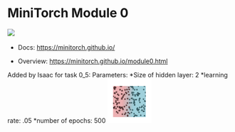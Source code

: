 # MiniTorch Module 0

<img src="https://minitorch.github.io/_images/match.png" width="100px">

* Docs: https://minitorch.github.io/

* Overview: https://minitorch.github.io/module0.html

Added by Isaac for task 0_5:
Parameters:
*Size of hidden layer: 2
*learning rate: .05
*number of epochs: 500
<img src="linear_plot.png" width="100px">